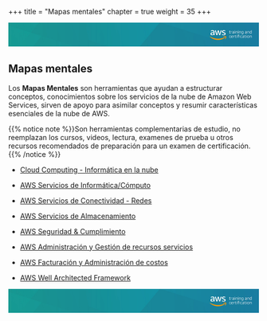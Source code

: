 +++ 
title = "Mapas mentales" 
chapter = true 
weight = 35
+++

<img src="images/logo-bar.png" alt="drawing"/>

## Mapas mentales

Los **Mapas Mentales** son herramientas que ayudan a estructurar conceptos, conocimientos sobre los servicios de la nube de Amazon Web Services, sirven de apoyo para asimilar conceptos y resumir características esenciales de la nube de AWS.

{{% notice note %}}Son herramientas complementarias de estudio, no reemplazan los cursos, videos, lectura, examenes de prueba u otros recursos recomendados de preparación para un examen de certificación.
{{% /notice %}}

- <a href="https://www.xmind.net/m/AFh4ia" target="_blank">Cloud Computing - Informática en la nube</a>

- <a href="https://www.xmind.net/m/WXksRV" target="_blank">AWS Servicios de Informática/Cómputo</a>

- <a href="https://www.xmind.net/m/MAqYnM" target="_blank">AWS Servicios de Conectividad - Redes</a>

- <a href="https://www.xmind.net/m/wLB9e6" target="_blank">AWS Servicios de Almacenamiento</a>

- <a href="https://xmind.app/m/JpzqQd/" target="_blank">AWS Seguridad & Cumplimiento</a>

- <a href="https://xmind.app/m/q33Ecu/" target="_blank">AWS Administración y Gestión de recursos servicios</a>

- <a href="https://xmind.app/m/hT2wS4/" target="_blank">AWS Facturación y Administración de costos</a>

- <a href="https://www.xmind.net/m/ddP4PV" target="_blank">AWS Well Architected Framework</a>

<img src="images/logo-bar.png" alt="drawing"/>
